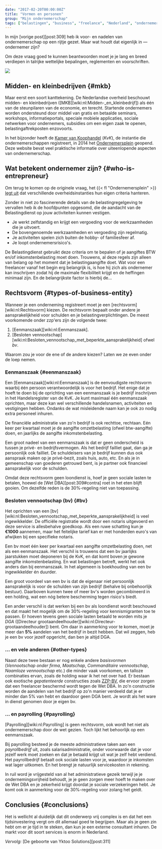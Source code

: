 ```yaml
---
date: "2017-02-20T00:00:00Z"
title: "Vormen en personen"
group: "Mijn ondernemerschap"
tags: ["belastingen", "business", "freelance", "Nederland", "ondernemerschap", "werk", "Yktoo Solutions"]
---
```


In mijn [vorige post][post:309] heb ik voor- en nadelen van ondernemerschap op een rijtje gezet. Maar wat houdt dat eigenlijk in — ondernemer zijn?

Om deze vraag goed te kunnen beantwoorden moet je je lang en breed verdiepen in talrijke wettelijke bepalingen, reglementen en voorschriften.

<!--more-->

![](img:2.bp.blogspot.com/-0JS0V8bE70Y/WN97iz2hjLI/AAAAAAAAptQ/pwLDMGHIdfwZcGmcAlyotSDAsc3Yq2OOACPcB/s1600/shapes.picasaweb.png)

## Midden- en kleinbedrijven {#mkb}

Maar eerst een soort kanttekening. De Nederlandse overheid beschouwt midden- en kleinbedrijven ([MKB][wiki:nl:Midden-_en_kleinbedrijf]) als één van de steunpilaren van de economie, en terecht. Startende ondernemers worden ondersteund door middel van gratis en betaalde seminars, workshops, informatieportals, speciale mobiele applicaties, sociale netwerken voor ondernemers, subsidies om een eigen zaak te openen, belastingaftrekposten enzovoorts.

In het bijzonder heeft de [Kamer van Koophandel](https://www.kvk.nl/) (*KvK*), de instantie die ondernemerschappen registreert, in 2014 het [Ondernemersplein](http://www.ondernemersplein.nl/) geopend. Deze website bevat veel praktische informatie over uiteenlopende aspecten van ondernemerschap.

## Wat betekent ondernemer zijn? {#who-is-entrepreneur}

Om terug te komen op de originele vraag, het {{< fl "Ondernemersplein" >}} [legt uit](http://www.ondernemersplein.nl/ondernemen/bedrijf-starten/situatie-ik-wil-weten-of-ik-ondernemer-ben/) dat verschillende overheidsinstanties hun eigen criteria hanteren.

Zonder in niet zo fascinerende details van de belastingregelgeving te vervallen heb ik de hoofdpunten opgesomd, die de aandacht van de Belastingdienst op jouw activiteiten kunnen vestigen.

* Je werkt zelfstandig en krijgt een vergoeding voor de werkzaamheden die je uitvoert.
* De bovengenoemde werkzaamheden en vergoeding zijn regelmatig.
* Je activiteiten spelen zich buiten de hobby- of familiesfeer af.
* Je loopt ondernemersrisico's.

De Belastingdienst gebruikt deze criteria om te bepalen of je aangiftes BTW en/of inkomstenbelasting moet doen. Trouwens, al deze regels zijn alleen van belang op het moment dat je belastingaangifte doet. Wat voor een freelancer vanaf het begin erg belangrijk is, is hoe hij zich als ondernemer kan inschrijven zodat hij de maximale flexibiliteit krijgt en de heffingen minimaal zijn. En de belangrijkste factor is hierbij de…

## Rechtsvorm {#types-of-business-entity}

Wanneer je een onderneming registreert moet je een [rechtsvorm][wiki:nl:Rechtsvorm] kiezen. De rechtsvorm bepaalt onder andere je aansprakelijkheid voor schulden en je belastingverplichtingen. De meest voorkomende onder zzp'ers zijn de volgende twee:

1. [Eenmanszaak][wiki:nl:Eenmanszaak].
2. [Besloten vennootschap][wiki:nl:Besloten_vennootschap_met_beperkte_aansprakelijkheid] ofwel *bv*.

Waarom zou je voor de ene of de andere kiezen? Laten we ze even onder de loep nemen.

### Eenmanszaak {#eenmanszaak}

Een [Eenmanszaak][wiki:nl:Eenmanszaak] is de eenvoudigste rechtsvorm waarbij één persoon verantwoordelijk is voor het bedrijf. Het enige dat je hoeft te doen bij de oprichting van een eenmanszaak is je bedrijf inschrijven in het Handelsregister van de KvK. Je kunt maximaal één eenmanszaak oprichten, maar deze kan wel verschillende handelsnamen, activiteiten en vestigingen hebben. Ondanks de wat misleidende naam kan je ook zo nodig extra personeel inhuren.

De financiële administratie van zo'n bedrijf is ook rechttoe, rechtaan. Eén keer per kwartaal moet je de aangifte omzetbelasting (ofwel btw-aangifte) doen, en jaarlijks de aangifte inkomstenbelasting.

Een groot nadeel van een eenmanszaak is dat er geen onderscheid is tussen je privé- en bedrijfsvermogen. Als het bedrijf failliet gaat, dan ga je persoonlijk ook failliet. De schuldeisers van je bedrijf kunnen dus ook aanspraak maken op je privé-bezit, zoals huis, auto, etc. En als je in gemeenschap van goederen getrouwd bent, is je partner ook financieel aansprakelijk voor de schulden.

Omdat deze rechtsvorm geen loondienst is, hoef je geen sociale lasten te betalen, hoewel de [Wet DBA][post:309#contra] roet in het eten blijft gooien. Om dezelfde reden is de 30%-regeling niet van toepassing.

### Besloten vennootschap (bv) {#bv}

Het oprichten van een [bv][wiki:nl:Besloten_vennootschap_met_beperkte_aansprakelijkheid] is veel ingewikkelder. De officiële registratie wordt door een notaris uitgevoerd en deze service is allesbehalve goedkoop. Als een ruwe schatting kun je **€1000** aannemen, maar het feitelijke tarief kan er met honderden euro's van afwijken bij een specifieke notaris.

Een bv moet één keer per kwartaal een aangifte omzetbelasting doen, net als een eenmanszaak. Het verschil is trouwens dat een bv jaarlijks jaarstukken moet deponeren bij de KvK, en dat komt boven je gewone aangifte inkomstenbelasting. En wat belastingen betreft, werkt het ook anders dan bij eenmanszaak. In het algemeen is boekhouding van een bv ingewikkelder én duurder.

Een groot voordeel van een bv is dat de eigenaar niet persoonlijk aansprakelijk is voor de schulden van zijn bedrijf (behalve bij onbehoorlijk bestuur). Daarboven kunnen twee of meer bv's worden gecombineerd in een holding, wat een nóg betere bescherming tegen risico's biedt.

Een ander verschil is dat werken bij een bv als loondienst wordt beschouwd en dat maakt het mogelijk om de 30%-regeling voor kennismigranten toe te passen. Er hoeven tevens geen sociale lasten betaald te worden mits je *DGA* ([Directeur grootaandeelhouder][wiki:nl:Directeur-grootaandeelhouder]) bent. Om daar in aanmerking voor te komen, moet je meer dan **5%** aandelen van het bedrijf in bezit hebben. Dat wil zeggen, heb je een bv voor jezelf opgericht, dan ben je altijd DGA.

### … en vele anderen {#other-types}

Naast deze twee bestaan er nog enkele andere *basisvormen* (*Vennootschap onder firma*, *Maatschap*, *Commanditaire vennootschap*, *Naamloze vennootschap* etc.) die minder vaak voorkomen, en talloze combinaties ervan, zoals de holding waar ik het net over had. Er bestaan ook exotische *gepatenteerde* constructies zoals [ZZP-BV](http://zzp-bv.nu/), die ervoor zorgen dat een freelancer beschermd wordt tegen de Wet DBA. In zo'n constructie worden de aandelen van het bedrijf op zo'n manier verdeeld dat je er minder dan 5% van hebt en daardoor geen DGA bent. Je wordt als het ware in dienst genomen door je eigen bv.

### … en payrolling {#payrolling}

[Payrolling][wiki:nl:Payrolling] is geen rechtsvorm, ook wordt het niet als ondernemerschap door de wet gezien. Toch lijkt het behoorlijk op een eenmanszaak.

Bij payrolling besteed je de meeste administratieve taken aan een *payrollbedrijf* uit, zoals salarisadministratie, onder voorwaarde dat je voor jezelf werk moet zoeken en dat je betaald krijgt uit wat je zelf hebt verdiend. Het payrollbedrijf betaalt ook sociale lasten voor je, waardoor je inkomsten wat lager uitkomen. En het brengt je natuurlijk servicekosten in rekening.

In ruil word je vrijgesteld van al het administratieve gezeik terwijl je je ondernemingsvrijheid behoudt, je je geen zorgen meer hoeft te maken over de Wet DBA en je zekerheid krijgt doordat je sociale verzekeringen hebt. Je komt ook in aanmerking voor de 30%-regeling voor zolang het geldt.

## Conclusies {#conclusions}

Het is wellicht al duidelijk dat dit onderwerp vrij complex is en dat het een tijdsinvestering vergt om dit allemaal goed te begrijpen. Maar als je geen zin hebt om er je tijd in te steken, dan kun je een externe consultant inhuren. De markt voor dit soort services is enorm in Nederland.

*Vervolg:* [De geboorte van Yktoo Solutions][post:311]
